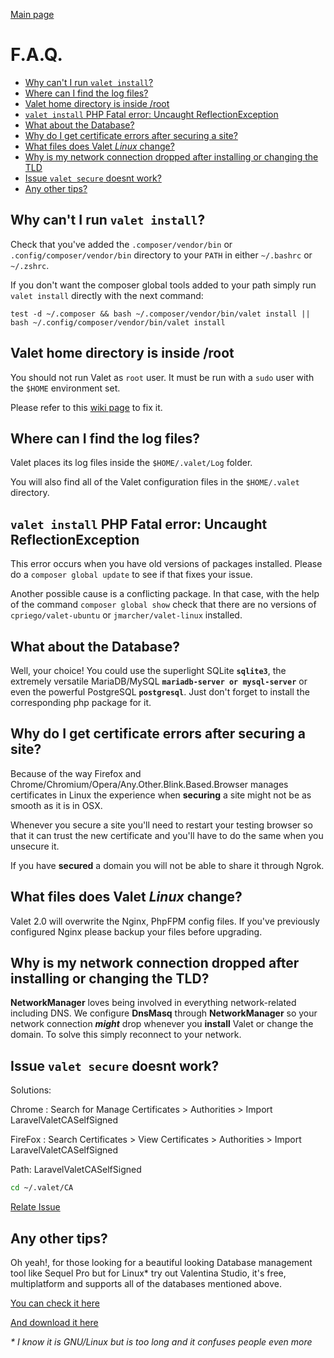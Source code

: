 [Main page](index)

# F.A.Q.
- [Why can't I run `valet install`?](#why-cant-i-run-valet-install)
- [Where can I find the log files?](#where-can-i-find-the-log-files)
- [Valet home directory is inside /root](#valet-home-directory-is-inside-root)
- [`valet install` PHP Fatal error: Uncaught ReflectionException](#valet-install-php-fatal-error-uncaught-reflectionexception)
- [What about the Database?](#what-about-the-database)
- [Why do I get certificate errors after securing a site?](#why-do-i-get-certificate-errors-after-securing-a-site)
- [What files does Valet _Linux_ change?](#what-files-does-valet-linux-change)
- [Why is my network connection dropped after installing or changing the TLD](#why-is-my-network-connection-dropped-after-installing-or-changing-the-tld)
- [Issue `valet secure` doesnt work?](#issue-valet-secure-doesnt-work)
- [Any other tips?](#any-other-tips)

## Why can't I run `valet install`?

Check that you've added the `.composer/vendor/bin` or `.config/composer/vendor/bin` directory to your `PATH` in either `~/.bashrc` or `~/.zshrc`.

If you don't want the composer global tools added to your path simply run `valet install` directly with the next command:
```
test -d ~/.composer && bash ~/.composer/vendor/bin/valet install || bash ~/.config/composer/vendor/bin/valet install
```


## Valet home directory is inside /root

You should not run Valet as `root` user. It must be run with a `sudo` user with the `$HOME` environment set.

Please refer to this [wiki page](https://github.com/cpriego/valet-linux/wiki/Sudo-and-the-HOME-Environment-Variable) to fix it.


## Where can I find the log files?

Valet places its log files inside the `$HOME/.valet/Log` folder.

You will also find all of the Valet configuration files in the `$HOME/.valet` directory.


## `valet install` PHP Fatal error: Uncaught ReflectionException

This error occurs when you have old versions of packages installed. Please do a `composer global update` to see if that fixes your issue.

Another possible cause is a conflicting package. In that case, with the help of the command `composer global show` check that there are no versions of `cpriego/valet-ubuntu` or `jmarcher/valet-linux` installed.


## What about the Database?

Well, your choice! You could use the superlight SQLite **`sqlite3`**, the extremely versatile MariaDB/MySQL **`mariadb-server or mysql-server`** or even the powerful PostgreSQL **`postgresql`**. Just don't forget to install the corresponding php package for it.


## Why do I get certificate errors after securing a site?

Because of the way Firefox and Chrome/Chromium/Opera/Any.Other.Blink.Based.Browser manages certificates in Linux the experience when **securing** a site might not be as smooth as it is in OSX.

Whenever you secure a site you'll need to restart your testing browser so that it can trust the new certificate and you'll have to do the same when you unsecure it.

If you have **secured** a domain you will not be able to share it through Ngrok.


## What files does Valet _Linux_ change?

Valet 2.0 will overwrite the Nginx, PhpFPM config files. If you've previously configured Nginx please backup your files before upgrading.


## Why is my network connection dropped after installing or changing the TLD?

**NetworkManager** loves being involved in everything network-related including DNS. We configure **DnsMasq** through **NetworkManager** so your network connection _**might**_ drop whenever you **install** Valet or change the domain. To solve this simply reconnect to your network.

## Issue `valet secure` doesnt work?
Solutions:

Chrome : Search for Manage Certificates > Authorities > Import LaravelValetCASelfSigned

FireFox : Search Certificates > View Certificates > Authorities > Import LaravelValetCASelfSigned

Path: LaravelValetCASelfSigned
```bash
cd ~/.valet/CA
```

[Relate Issue](https://github.com/cpriego/valet-linux/issues/233)


## Any other tips?

Oh yeah!, for those looking for a beautiful looking Database management tool like Sequel Pro but for Linux* try out Valentina Studio, it's free, multiplatform and supports all of the databases mentioned above.

[You can check it here](https://www.valentina-db.com/en/valentina-studio-overview)

[And download it here](https://www.valentina-db.com/en/studio/download)

_* I know it is GNU/Linux but is too long and it confuses people even more_
